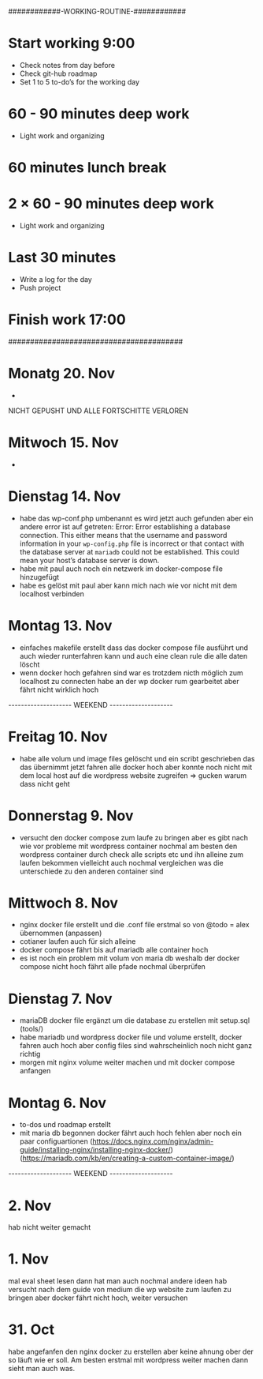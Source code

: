 ############-WORKING-ROUTINE-############
# Start working 9:00
* Check notes from day before
* Check git-hub roadmap
* Set 1 to 5 to-do’s for the working day
# 60 - 90 minutes deep work
* Light work and organizing
# 60 minutes lunch break
# 2 × 60 - 90 minutes deep work
* Light work and organizing
# Last 30 minutes
* Write a log for the day
* Push project
# Finish work 17:00
########################################
# Monatg 20. Nov
-

NICHT GEPUSHT UND ALLE FORTSCHITTE VERLOREN
# Mitwoch 15. Nov
-

# Dienstag 14. Nov
- habe das wp-conf.php umbenannt es wird jetzt auch gefunden aber ein andere error ist auf getreten:
Error: Error establishing a database connection. This either means that the username and password information in your `wp-config.php` file is incorrect or that contact with the database server at `mariadb` could not be established. This could mean your host’s database server is down.
- habe mit paul auch noch ein netzwerk im docker-compose file hinzugefügt
- habe es gelöst mit paul aber kann mich nach wie vor nicht mit dem localhost verbinden

# Montag 13. Nov
- einfaches makefile erstellt dass das docker compose file ausführt und auch wieder runterfahren kann
und auch eine clean rule die alle daten löscht
- wenn docker hoch gefahren sind war es trotzdem nicth möglich zum localhost zu connecten habe an der
wp docker rum gearbeitet aber fährt nicht wirklich hoch

-------------------- WEEKEND --------------------
# Freitag 10. Nov
- habe alle volum und image files gelöscht und ein scribt geschrieben das das übernimmt jetzt fahren alle docker hoch aber konnte noch nicht mit dem local host auf die wordpress website zugreifen => gucken warum dass nicht geht

# Donnerstag 9. Nov
- versucht den docker compose zum laufe zu bringen aber es gibt nach wie vor probleme mit wordpress container
nochmal am besten den wordpress container durch check alle scripts etc und ihn alleine zum laufen bekommen
vielleicht auch nochmal vergleichen was die unterschiede zu den anderen container sind

# Mittwoch 8. Nov
- nginx docker file erstellt und die .conf file erstmal so von @todo = alex übernommen (anpassen)
- cotianer laufen auch für sich alleine
- docker compose fährt bis auf mariadb alle container hoch
- es ist noch ein problem mit volum von maria db weshalb der docker compose nicht hoch fährt
alle pfade nochmal überprüfen

# Dienstag 7. Nov
- mariaDB docker file ergänzt um die database zu erstellen mit setup.sql (tools/)
- habe mariadb und wordpress docker file und volume erstellt, docker fahren auch hoch
aber config files sind wahrscheinlich noch nicht ganz richtig
- morgen mit nginx volume weiter machen und mit docker compose anfangen

# Montag 6. Nov
- to-dos und roadmap erstellt
- mit maria db begonnen docker fährt auch hoch fehlen aber noch ein paar configuartionen
(https://docs.nginx.com/nginx/admin-guide/installing-nginx/installing-nginx-docker/)
(https://mariadb.com/kb/en/creating-a-custom-container-image/)

-------------------- WEEKEND --------------------
# 2. Nov
hab nicht weiter gemacht

# 1. Nov
mal eval sheet lesen dann hat man auch nochmal andere ideen
hab versucht nach dem guide von medium die wp website zum laufen zu bringen aber docker
fährt nicht hoch, weiter versuchen

# 31. Oct
habe angefanfen den nginx docker zu erstellen aber keine ahnung
ober der so läuft wie er soll.
Am besten erstmal mit wordpress weiter machen dann sieht man auch was.
